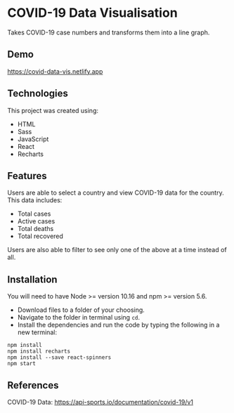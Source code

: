 # COVID-19 Data Visualisation
Takes COVID-19 case numbers and transforms them into a line graph. 

## Demo
https://covid-data-vis.netlify.app

## Technologies
This project was created using:
- HTML
- Sass
- JavaScript
- React
- Recharts

## Features
Users are able to select a country and view COVID-19 data for the country. This data includes:
- Total cases
- Active cases
- Total deaths
- Total recovered

Users are also able to filter to see only one of the above at a time instead of all. 

## Installation
You will need to have Node >= version 10.16 and npm >= version 5.6.
- Download files to a folder of your choosing.
- Navigate to the folder in terminal using `cd`.
- Install the dependencies and run the code by typing the following in a new terminal:
```
npm install
npm install recharts
npm install --save react-spinners
npm start
```

## References
COVID-19 Data: https://api-sports.io/documentation/covid-19/v1
